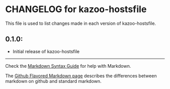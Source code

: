 # CHANGELOG for kazoo-hostsfile

This file is used to list changes made in each version of kazoo-hostsfile.

## 0.1.0:

* Initial release of kazoo-hostsfile

- - -
Check the [Markdown Syntax Guide](http://daringfireball.net/projects/markdown/syntax) for help with Markdown.

The [Github Flavored Markdown page](http://github.github.com/github-flavored-markdown/) describes the differences between markdown on github and standard markdown.
